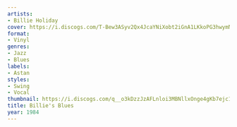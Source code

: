 ```yaml
---
artists:
- Billie Holiday
cover: https://i.discogs.com/T-Bew3ASyv2Qx4JcaYNiXobt2iGnA1LKkoPG3hwymNY/rs:fit/g:sm/q:90/h:600/w:597/czM6Ly9kaXNjb2dz/LWRhdGFiYXNlLWlt/YWdlcy9SLTM2MTU3/NDktMTMzODEzNjY5/NS02NTczLmpwZWc.jpeg
format:
- Vinyl
genres:
- Jazz
- Blues
labels:
- Astan
styles:
- Swing
- Vocal
thumbnail: https://i.discogs.com/q__o3kDzzJzAFLnloi3MBNllxOnge4gKb7ejc1lhTTQ/rs:fit/g:sm/q:40/h:150/w:150/czM6Ly9kaXNjb2dz/LWRhdGFiYXNlLWlt/YWdlcy9SLTM2MTU3/NDktMTMzODEzNjY5/NS02NTczLmpwZWc.jpeg
title: Billie's Blues
year: 1984
---
```

